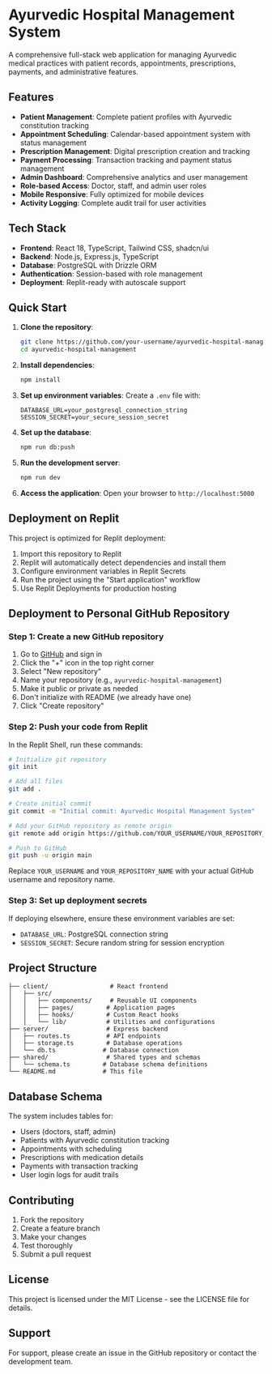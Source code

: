 # Ayurvedic Hospital Management System

A comprehensive full-stack web application for managing Ayurvedic medical practices with patient records, appointments, prescriptions, payments, and administrative features.

## Features

- **Patient Management**: Complete patient profiles with Ayurvedic constitution tracking
- **Appointment Scheduling**: Calendar-based appointment system with status management
- **Prescription Management**: Digital prescription creation and tracking
- **Payment Processing**: Transaction tracking and payment status management
- **Admin Dashboard**: Comprehensive analytics and user management
- **Role-based Access**: Doctor, staff, and admin user roles
- **Mobile Responsive**: Fully optimized for mobile devices
- **Activity Logging**: Complete audit trail for user activities

## Tech Stack

- **Frontend**: React 18, TypeScript, Tailwind CSS, shadcn/ui
- **Backend**: Node.js, Express.js, TypeScript
- **Database**: PostgreSQL with Drizzle ORM
- **Authentication**: Session-based with role management
- **Deployment**: Replit-ready with autoscale support

## Quick Start

1. **Clone the repository**:
   ```bash
   git clone https://github.com/your-username/ayurvedic-hospital-management.git
   cd ayurvedic-hospital-management
   ```

2. **Install dependencies**:
   ```bash
   npm install
   ```

3. **Set up environment variables**:
   Create a `.env` file with:
   ```
   DATABASE_URL=your_postgresql_connection_string
   SESSION_SECRET=your_secure_session_secret
   ```

4. **Set up the database**:
   ```bash
   npm run db:push
   ```

5. **Run the development server**:
   ```bash
   npm run dev
   ```

6. **Access the application**:
   Open your browser to `http://localhost:5000`

## Deployment on Replit

This project is optimized for Replit deployment:

1. Import this repository to Replit
2. Replit will automatically detect dependencies and install them
3. Configure environment variables in Replit Secrets
4. Run the project using the "Start application" workflow
5. Use Replit Deployments for production hosting

## Deployment to Personal GitHub Repository

### Step 1: Create a new GitHub repository

1. Go to [GitHub](https://github.com) and sign in
2. Click the "+" icon in the top right corner
3. Select "New repository"
4. Name your repository (e.g., `ayurvedic-hospital-management`)
5. Make it public or private as needed
6. Don't initialize with README (we already have one)
7. Click "Create repository"

### Step 2: Push your code from Replit

In the Replit Shell, run these commands:

```bash
# Initialize git repository
git init

# Add all files
git add .

# Create initial commit
git commit -m "Initial commit: Ayurvedic Hospital Management System"

# Add your GitHub repository as remote origin
git remote add origin https://github.com/YOUR_USERNAME/YOUR_REPOSITORY_NAME.git

# Push to GitHub
git push -u origin main
```

Replace `YOUR_USERNAME` and `YOUR_REPOSITORY_NAME` with your actual GitHub username and repository name.

### Step 3: Set up deployment secrets

If deploying elsewhere, ensure these environment variables are set:
- `DATABASE_URL`: PostgreSQL connection string
- `SESSION_SECRET`: Secure random string for session encryption

## Project Structure

```
├── client/                 # React frontend
│   ├── src/
│   │   ├── components/     # Reusable UI components
│   │   ├── pages/         # Application pages
│   │   ├── hooks/         # Custom React hooks
│   │   └── lib/           # Utilities and configurations
├── server/                # Express backend
│   ├── routes.ts          # API endpoints
│   ├── storage.ts         # Database operations
│   └── db.ts             # Database connection
├── shared/                # Shared types and schemas
│   └── schema.ts         # Database schema definitions
└── README.md             # This file
```

## Database Schema

The system includes tables for:
- Users (doctors, staff, admin)
- Patients with Ayurvedic constitution tracking
- Appointments with scheduling
- Prescriptions with medication details
- Payments with transaction tracking
- User login logs for audit trails

## Contributing

1. Fork the repository
2. Create a feature branch
3. Make your changes
4. Test thoroughly
5. Submit a pull request

## License

This project is licensed under the MIT License - see the LICENSE file for details.

## Support

For support, please create an issue in the GitHub repository or contact the development team.